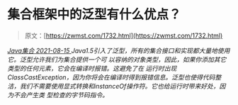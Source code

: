 <!--yml
category: 未分类
date: 0001-01-01 00:00:00
--->

# 集合框架中的泛型有什么优点？

> 原文：[https://zwmst.com/1732.html](https://zwmst.com/1732.html)

   [ *Java集合* ](https://zwmst.com/java%e9%9b%86%e5%90%88)*[ <time datetime="2021-08-15T16:21:01+08:00"> 2021-08-15 </time> ](https://zwmst.com/1732.html)  Java1.5引入了泛型，所有的集合接口和实现都大量地使用它。泛型允许我们为集合提供一个可 以容纳的对象类型，因此，如果你添加其它类型的任何元素，它会在编译时报错。这避免了在 运行时出现ClassCastException，因为你将会在编译时得到报错信息。泛型也使得代码整 洁，我们不需要使用显式转换和instanceOf操作符。它也给运行时带来好处，因为不会产生类 型检查的字节码指令。*